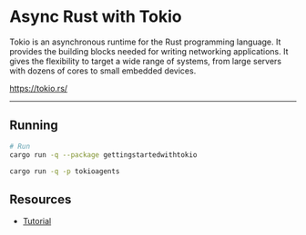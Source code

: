 # Async Rust with Tokio

Tokio is an asynchronous runtime for the Rust programming language.
 It provides the building blocks needed for writing networking applications. 
 It gives the flexibility to target a wide range of systems, from large servers with dozens of cores to small embedded devices.

https://tokio.rs/

--- 

## Running

```bash
# Run
cargo run -q --package gettingstartedwithtokio

cargo run -q -p tokioagents
```


## Resources

- [Tutorial](https://tokio.rs/tokio/tutorial)


